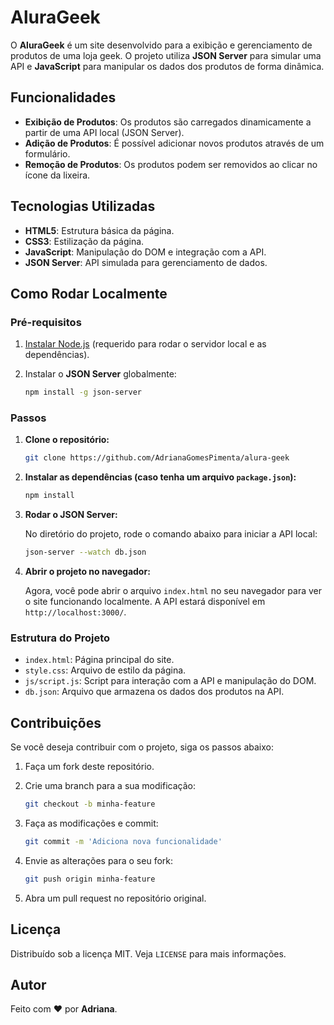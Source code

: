 # AluraGeek

O **AluraGeek** é um site desenvolvido para a exibição e gerenciamento de produtos de uma loja geek. O projeto utiliza **JSON Server** para simular uma API e **JavaScript** para manipular os dados dos produtos de forma dinâmica.

## Funcionalidades

- **Exibição de Produtos**: Os produtos são carregados dinamicamente a partir de uma API local (JSON Server).
- **Adição de Produtos**: É possível adicionar novos produtos através de um formulário.
- **Remoção de Produtos**: Os produtos podem ser removidos ao clicar no ícone da lixeira.
  
## Tecnologias Utilizadas

- **HTML5**: Estrutura básica da página.
- **CSS3**: Estilização da página.
- **JavaScript**: Manipulação do DOM e integração com a API.
- **JSON Server**: API simulada para gerenciamento de dados.
  
## Como Rodar Localmente

### Pré-requisitos

1. [Instalar Node.js](https://nodejs.org/) (requerido para rodar o servidor local e as dependências).
2. Instalar o **JSON Server** globalmente:

    ```bash
    npm install -g json-server
    ```

### Passos

1. **Clone o repositório:**

    ```bash
    git clone https://github.com/AdrianaGomesPimenta/alura-geek
    ```

2. **Instalar as dependências (caso tenha um arquivo `package.json`):**

    ```bash
    npm install
    ```

3. **Rodar o JSON Server:**

    No diretório do projeto, rode o comando abaixo para iniciar a API local:

    ```bash
    json-server --watch db.json
    ```

4. **Abrir o projeto no navegador:**

    Agora, você pode abrir o arquivo `index.html` no seu navegador para ver o site funcionando localmente. A API estará disponível em `http://localhost:3000/`.

### Estrutura do Projeto

- `index.html`: Página principal do site.
- `style.css`: Arquivo de estilo da página.
- `js/script.js`: Script para interação com a API e manipulação do DOM.
- `db.json`: Arquivo que armazena os dados dos produtos na API.

## Contribuições

Se você deseja contribuir com o projeto, siga os passos abaixo:

1. Faça um fork deste repositório.
2. Crie uma branch para a sua modificação:
   
    ```bash
    git checkout -b minha-feature
    ```

3. Faça as modificações e commit:
   
    ```bash
    git commit -m 'Adiciona nova funcionalidade'
    ```

4. Envie as alterações para o seu fork:
   
    ```bash
    git push origin minha-feature
    ```

5. Abra um pull request no repositório original.

## Licença

Distribuído sob a licença MIT. Veja `LICENSE` para mais informações.

## Autor

Feito com ❤️ por **Adriana**.

